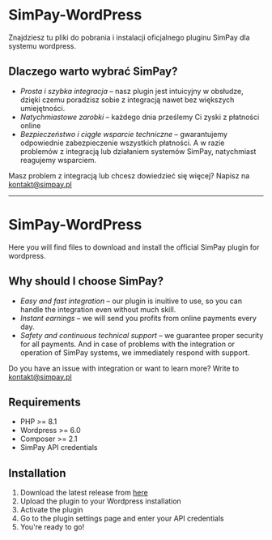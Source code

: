 # SimPay-WordPress
Znajdziesz tu pliki do pobrania i instalacji oficjalnego pluginu SimPay dla systemu wordpress.

## Dlaczego warto wybrać SimPay?
* *Prosta i szybka integracja* – nasz plugin jest intuicyjny w obsłudze, dzięki czemu poradzisz sobie z integracją nawet bez większych umiejętności.
* *Natychmiastowe zarobki* – każdego dnia prześlemy Ci zyski z płatności online
* *Bezpieczeństwo i ciągłe wsparcie techniczne* – gwarantujemy odpowiednie zabezpieczenie wszystkich płatności. A w razie problemów z integracją lub działaniem systemów SimPay, natychmiast reagujemy wsparciem.

Masz problem z integracją lub chcesz dowiedzieć się więcej? Napisz na kontakt@simpay.pl

---

# SimPay-WordPress
Here you will find files to download and install the official SimPay plugin for wordpress.

## Why should I choose SimPay?
* *Easy and fast integration* – our plugin is inuitive to use, so you can handle the integration even without much skill.
* *Instant earnings* – we will send you profits from online payments every day.
* *Safety and continuous technical support* – we guarantee proper security for all payments. And in case of problems with the integration or operation of SimPay systems, we immediately respond with support.

Do you have an issue with integration or want to learn more? Write to kontakt@simpay.pl

## Requirements

* PHP >= 8.1
* Wordpress >= 6.0
* Composer >= 2.1
* SimPay API credentials

## Installation

1. Download the latest release from [here](#)
2. Upload the plugin to your Wordpress installation
3. Activate the plugin
4. Go to the plugin settings page and enter your API credentials
5. You're ready to go!
